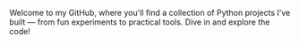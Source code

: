 Welcome to my GitHub, where you'll find a collection of Python projects I've built — from fun experiments to practical tools. Dive in and explore the code!
